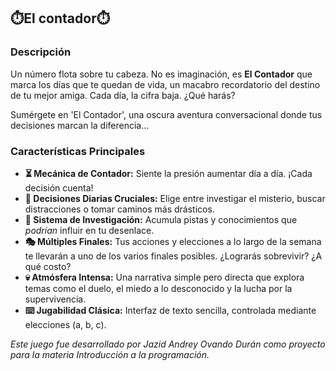 ## ⏱️El contador⏱️
### Descripción
Un número flota sobre tu cabeza. No es imaginación, es **El Contador** que marca los días que te quedan de vida, un macabro recordatorio del destino de tu mejor amiga. Cada día, la cifra baja. ¿Qué harás?

Sumérgete en 'El Contador', una oscura aventura conversacional donde tus decisiones marcan la diferencia...
### Características Principales
* **⏳ Mecánica de Contador:** Siente la presión aumentar día a día. ¡Cada decisión cuenta!
* **🤔 Decisiones Diarias Cruciales:** Elige entre investigar el misterio, buscar distracciones o tomar caminos más drásticos.
* **🔎 Sistema de Investigación:** Acumula pistas y conocimientos que *podrían* influir en tu desenlace.
* **🎭 Múltiples Finales:** Tus acciones y elecciones a lo largo de la semana te llevarán a uno de los varios finales posibles. ¿Lograrás sobrevivir? ¿A qué costo?
* **💀 Atmósfera Intensa:** Una narrativa simple pero directa que explora temas como el duelo, el miedo a lo desconocido y la lucha por la supervivencia.
* **⌨️ Jugabilidad Clásica:** Interfaz de texto sencilla, controlada mediante elecciones (a, b, c).
  
*Este juego fue desarrollado por Jazid Andrey Ovando Durán como proyecto para la materia Introducción a la programación.*
